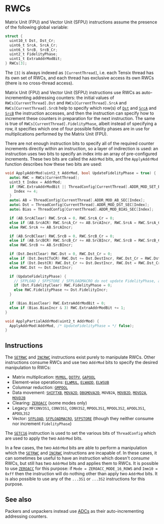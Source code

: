 # RWCs

Matrix Unit (FPU) and Vector Unit (SFPU) instructions assume the presence of the following global variable:

```c
struct {
  uint10_t Dst, Dst_Cr;
  uint6_t SrcA, SrcA_Cr;
  uint6_t SrcB, SrcB_Cr;
  uint2_t FidelityPhase;
  uint1_t ExtraAddrModBit;
} RWCs[3];
```

The `[3]` is always indexed as `[CurrentThread]`, i.e. each Tensix thread has its own set of RWCs, and each thread has exclusive access its own RWCs (there is no cross-thread access).

Matrix Unit (FPU) and Vector Unit (SFPU) instructions use RWCs as auto-incrementing addressing counters: the initial values of `RWCs[CurrentThread].Dst` and `RWCs[CurrentThread].SrcA` and `RWCs[CurrentThread].SrcB` help to specify which row(s) of [`Dst`](Dst.md) and [`SrcA`](SrcASrcB.md) and [`SrcB`](SrcASrcB.md) the instruction accesses, and then the instruction can specify how to increment these counters in preparation for the next instruction. The same is true of `RWCs[CurrentThread].FidelityPhase`, albeit instead of specifying a row, it specifies which one of four possible fidelity phases are in use for multiplications performed by the Matrix Unit (FPU).

There are not enough instruction bits to specify all of the required counter increments directly within an instruction, so a layer of indirection is used: an instruction uses two bits to specify an index into an array of pre-configured increments. These two bits are called the `AddrMod` bits, and the `ApplyAddrMod` function describes how these two bits are used:

```c
void ApplyAddrMod(uint2_t AddrMod, bool UpdateFidelityPhase = true) {
  auto& RWC = RWCs[CurrentThread];
  uint3_t Index = AddrMod;
  if (RWC.ExtraAddrModBit || ThreadConfig[CurrentThread].ADDR_MOD_SET_Base) {
    Index += 4;
  }
  auto& AB = ThreadConfig[CurrentThread].ADDR_MOD_AB_SEC[Index];
  auto& Dst = ThreadConfig[CurrentThread].ADDR_MOD_DST_SEC[Index];
  auto& Bias = ThreadConfig[CurrentThread].ADDR_MOD_BIAS_SEC[Index];

  if (AB.SrcAClear) RWC.SrcA = 0, RWC.SrcA_Cr = 0;
  else if (AB.SrcACR) RWC.SrcA_Cr += AB.SrcAIncr, RWC.SrcA = RWC.SrcA_Cr;
  else RWC.SrcA += AB.SrcAIncr;

  if (AB.SrcBClear) RWC.SrcB = 0, RWC.SrcB_Cr = 0;
  else if (AB.SrcBCR) RWC.SrcB_Cr += AB.SrcBIncr, RWC.SrcB = RWC.SrcB_Cr;
  else RWC.SrcB += AB.SrcBIncr;

  if (Dst.DestClear) RWC.Dst = 0, RWC.Dst_Cr = 0;
  else if (Dst.DestCToCR) RWC.Dst += Dst.DestIncr, RWC.Dst_Cr = RWC.Dst;
  else if (Dst.DestCR) RWC.Dst_Cr += Dst.DestIncr, RWC.Dst = RWC.Dst_Cr;
  else RWC.Dst += Dst.DestIncr;

  if (UpdateFidelityPhase) {
    // SFPLOAD / SFPSTORE / SFPLOADMACRO do not update FidelityPhase, all other instructions do.
    if (Dst.FidelityClear) RWC.FidelityPhase = 0;
    else RWC.FidelityPhase += Dst.FidelityIncr;
  }

  if (Bias.BiasClear) RWC.ExtraAddrModBit = 0;
  else if (Bias.BiasIncr & 3) RWC.ExtraAddrModBit += 1;
}

void ApplyPartialAddrMod(uint2_t AddrMod) {
  ApplyAddrMod(AddrMod, /* UpdateFidelityPhase = */ false);
}
```

## Instructions

The [`SETRWC`](SETRWC.md) and [`INCRWC`](INCRWC.md) instructions exist purely to manipulate RWCs. Other instructions consume RWCs and use two `AddrMod` bits to specify the desired manipulation to RWCs:
* Matrix multiplication: [`MVMUL`](MVMUL.md), [`DOTPV`](DOTPV.md), [`GAPOOL`](GAPOOL.md)
* Element-wise operations: [`ELWMUL`](ELWMUL.md), [`ELWADD`](ELWADD.md), [`ELWSUB`](ELWSUB.md)
* Columnar reduction: [`GMPOOL`](GMPOOL.md)
* Data movement: [`SHIFTXB`](SHIFTXB.md), [`MOVA2D`](MOVA2D.md), [`DBGMOVA2D`](DBGMOVA2D.md), `MOVB2A`, [`MOVB2D`](MOVB2D.md), [`MOVD2A`](MOVD2A.md), [`MOVD2B`](MOVD2B.md)
* Clearing: [`ZEROACC`](ZEROACC.md) (some modes only)
* Legacy: `MFCONV3S1`, `CONV3S1`, `CONV3S2`, `MPOOL3S1`, `MPOOL3S2`, `APOOL3S1`, `APOOL3S2`
* Vector: [`SFPLOAD`](SFPLOAD.md), [`SFPLOADMACRO`](SFPLOADMACRO.md), [`SFPSTORE`](SFPSTORE.md) (though they neither consume nor increment `FidelityPhase`)

The [`SETC16`](SETC16.md) instruction is used to set the various bits of `ThreadConfig` which are used to apply the two `AddrMod` bits.

In a few cases, the two `AddrMod` bits are able to perform a manipulation which the [`SETRWC`](SETRWC.md) and [`INCRWC`](INCRWC.md) instructions are incapable of. In these cases, it can sometimes be useful to have an instruction which doesn't _consume_ RWCs, but still has two `AddrMod` bits and applies them to RWCs. It is possible to use [`ZEROACC`](ZEROACC.md) for this purpose: if `Mode = ZEROACC_MODE_16_ROWS` and `Imm10 = 0xff` then the instruction will do nothing other than apply two `AddrMod` bits. It is also possible to use any of the `...3S1` or `...3S2` instructions for this purpose.

## See also

Packers and unpackers instead use [ADCs](ADCs.md) as their auto-incrementing addressing counters.
